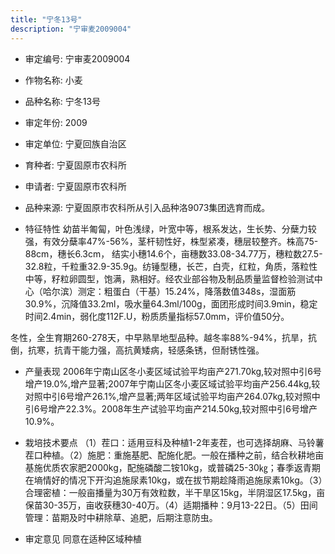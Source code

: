 ```yaml
---
title: "宁冬13号"
description: "宁审麦2009004"
---
```

* 审定编号:  宁审麦2009004

*  作物名称:  小麦

*  品种名称:  宁冬13号

*  审定年份:  2009

*  审定单位:  宁夏回族自治区

* 育种者:  宁夏固原市农科所

*  申请者:  宁夏固原市农科所

*  品种来源:  宁夏固原市农科所从引入品种洛9073集团选育而成。

*  特征特性
幼苗半匍匐，叶色浅绿，叶宽中等，根系发达，生长势、分蘖力较强，有效分蘖率47%-56%，茎杆韧性好，株型紧凑，穗层较整齐。株高75-88cm，穗长6.3cm， 结实小穗14.6个，亩穗数33.08-34.77万，穗粒数27.5-32.8粒，千粒重32.9-35.9g。纺锤型穗，长芒，白壳，红粒，角质，落粒性中等，籽粒卵圆型，饱满，熟相好。经农业部谷物及制品质量监督检验测试中心（哈尔滨）测定：粗蛋白（干基）15.24%，降落数值348s，湿面筋30.9%，沉降值33.2ml，吸水量64.3ml/100g，面团形成时间3.9min，稳定时间2.4min，弱化度112F.U，粉质质量指标57.0mm，评价值50分。
冬性，全生育期260-278天，中早熟旱地型品种。越冬率88%-94%，抗旱，抗倒，抗寒，抗青干能力强，高抗黄矮病，轻感条锈，但耐锈性强。

*  产量表现
2006年宁南山区冬小麦区域试验平均亩产271.70kg,较对照中引6号增产19.0%,增产显著;2007年宁南山区冬小麦区域试验平均亩产256.44kg,较对照中引6号增产26.1%,增产显著;两年区域试验平均亩产264.07kg,较对照中引6号增产22.3%。2008年生产试验平均亩产214.50kg,较对照中引6号增产10.9%。

*  栽培技术要点
（1）茬口：适用豆科及种植1-2年麦茬，也可选择胡麻、马铃薯茬口种植。（2）施肥：重施基肥、配施化肥。一般在播种之前，结合秋耕地亩基施优质农家肥2000kg，配施磷酸二铵10kg，或普磷25-30㎏；春季返青期在墒情好的情况下开沟追施尿素10kg，或在拔节期趁降雨追施尿素10kg。（3）合理密植：一般亩播量为30万有效粒数，半干旱区15kg，半阴湿区17.5kg，亩保苗30-35万，亩收获穗30-40万。（4）适期播种：9月13-22日。（5）田间管理：苗期及时中耕除草、追肥，后期注意防虫。

*  审定意见
同意在适种区域种植
